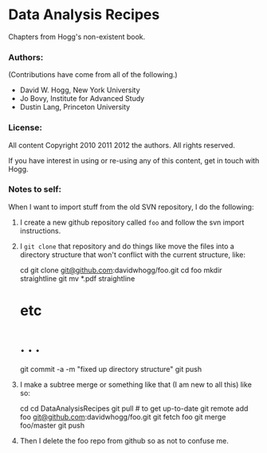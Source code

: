 # Data Analysis Recipes

Chapters from Hogg's non-existent book.

### Authors: ###

(Contributions have come from all of the following.)

* David W. Hogg, New York University
* Jo Bovy, Institute for Advanced Study
* Dustin Lang, Princeton University

### License: ###

All content Copyright 2010 2011 2012 the authors.  All rights
reserved.

If you have interest in using or re-using any of this content, get in
touch with Hogg.

### Notes to self: ###

When I want to import stuff from the old SVN repository, I do the
following:

1. I create a new github repository called `foo` and follow the svn
   import instructions.

2. I `git clone` that repository and do things like move the files into
   a directory structure that won't conflict with the current
   structure, like:

     cd
     git clone git@github.com:davidwhogg/foo.git
     cd foo
     mkdir straightline
     git mv *.pdf straightline
     # etc
     # . . .
     git commit -a -m "fixed up directory structure"
     git push

3. I make a subtree merge or something like that (I am new to all this)
   like so:

     cd
     cd DataAnalysisRecipes
     git pull # to get up-to-date
     git remote add foo git@github.com:davidwhogg/foo.git
     git fetch foo
     git merge foo/master
     git push

4. Then I delete the foo repo from github so as not to confuse me.
